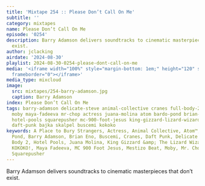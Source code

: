 ```yaml
---
title: 'Mixtape 254 :: Please Don’t Call On Me'
subtitle: ''
category: mixtapes
name: Please Don’t Call On Me
episode: '0254'
description: Barry Adamson delivers soundtracks to cinematic masterpieces that don’t
  exist.
author: jclacking
airdate: '2024-08-30'
playlist: 2024-08-30-0254-please-dont-call-on-me
media: '<iframe width="100%" style="margin-bottom: 1em;" height="120" src="https://www.mixcloud.com/widget/iframe/?feed=%2Flouderthanwar%2Fthe-final-hour-254-please-dont-call-on-me-2024-08-30%2F&hide_artwork=1&hide_cover=1&light=1"
  frameborder="0"></iframe>'
media_type: mixcloud
image:
  src: mixtapes/254-barry-adamson.jpg
  caption: Barry Adamson
index: Please Don’t Call On Me
tags: barry-adamson delicate-steve animal-collective cranes full-body-2 mestizo-beat
  moby maya-fadeeva mr-chop actress juana-molina atom bardo-pond brian-eno kokoko
  hotel-pools squarepusher mc-900-foot-jesus king-gizzard-lizard-wizard a-place-to-bury-strangers
  daft-punk bajka skalpel buscemi kokoko
keywords: A Place to Bury Strangers, Actress, Animal Collective, Atom™, Bajka, Bardo
  Pond, Barry Adamson, Brian Eno, Buscemi, Cranes, Daft Punk, Delicate Steve, Full
  Body 2, Hotel Pools, Juana Molina, King Gizzard &amp; The Lizard Wizard, KOKOKO!,
  KOKOKO!, Maya Fadeeva, MC 900 Foot Jesus, Mestizo Beat, Moby, Mr. Chop, Skalpel,
  Squarepusher
---
```

Barry Adamson delivers soundtracks to cinematic masterpieces that don’t exist.
